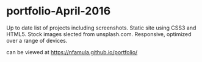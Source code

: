 # portfolio-April-2016
Up to date list of projects including screenshots.
Static site using CSS3 and HTML5.
Stock images slected from unsplash.com.
Responsive, optimized over a range of devices.

can be viewed at https://nfamula.github.io/portfolio/
